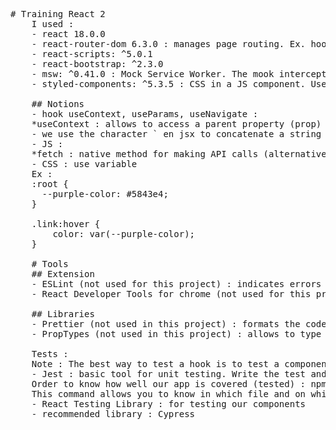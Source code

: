 <pre>
# Training React 2
    I used :
    - react 18.0.0
    - react-router-dom 6.3.0 : manages page routing. Ex. hooks : BrowserRouter, Routes, Route, Link, useParams
    - react-scripts: ^5.0.1
    - react-bootstrap: ^2.3.0
    - msw: ^0.41.0 : Mock Service Worker. The mook intercepts API calls made by components during tests
    - styled-components: ^5.3.5 : CSS in a JS component. Useful for the CSS under condition

    ## Notions
    - hook useContext, useParams, useNavigate :
    *useContext : allows to access a parent property (prop) directly from the child instead of passing it to other parents of this child
    - we use the character ` en jsx to concatenate a string and a variable. ex : `<Link to={`/survey/${next}`}>Suivant</Link>`
    - JS :
    *fetch : native method for making API calls (alternative : axios for ex.)
    - CSS : use variable
    Ex :
    :root {
      --purple-color: #5843e4;
    }

    .link:hover {
        color: var(--purple-color);
    }

    # Tools
    ## Extension
    - ESLint (not used for this project) : indicates errors in the code from the text editor
    - React Developer Tools for chrome (not used for this project)

    ## Libraries
    - Prettier (not used in this project) : formats the code
    - PropTypes (not used in this project) : allows to type the variables, set a default value, make a value mandatory

    Tests :
    Note : The best way to test a hook is to test a component that uses that hook.
    - Jest : basic tool for unit testing. Write the test and run the command : npm run test
    Order to know how well our app is covered (tested) : npm test -- --coverage
    This command allows you to know in which file and on which line a test is missing.
    - React Testing Library : for testing our components
    - recommended library : Cypress
</pre>
